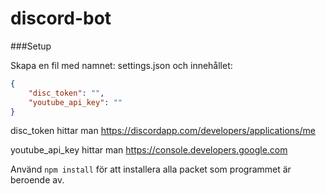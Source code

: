 # discord-bot

###Setup

Skapa en fil med namnet: settings.json och innehållet:
```JSON
{
    "disc_token": "",
    "youtube_api_key": ""
}
```
disc_token hittar man https://discordapp.com/developers/applications/me

youtube_api_key hittar man https://console.developers.google.com

Använd `npm install` för att installera alla packet som programmet är beroende av.
